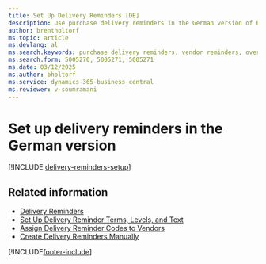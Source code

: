```yaml
---
title: Set Up Delivery Reminders [DE]
description: Use purchase delivery reminders in the German version of Business Central to notify vendors about overdue deliveries.
author: brentholtorf
ms.topic: article
ms.devlang: al
ms.search.keywords: purchase delivery reminders, vendor reminders, overdue deliveries, German version
ms.search.form: 5005270, 5005271, 5005271
ms.date: 03/12/2025
ms.author: bholtorf
ms.service: dynamics-365-business-central
ms.reviewer: v-soumramani
---
```


# Set up delivery reminders in the German version

[!INCLUDE [delivery-reminders-setup](../includes/ATCHDE/delivery-reminders-setup.md)]

## Related information

- [Delivery Reminders](delivery-reminders.md)  
- [Set Up Delivery Reminder Terms, Levels, and Text](how-to-set-up-delivery-reminder-terms-levels-and-text.md)  
- [Assign Delivery Reminder Codes to Vendors](how-to-assign-delivery-reminder-codes-to-vendors.md)  
- [Create Delivery Reminders Manually](how-to-create-delivery-reminders-manually.md)

[!INCLUDE[footer-include](../../includes/footer-banner.md)]
